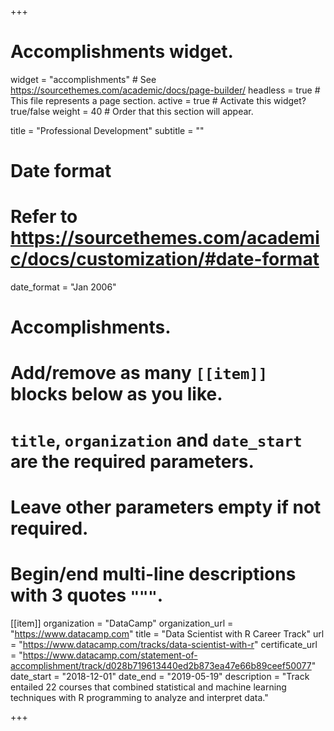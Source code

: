 +++
# Accomplishments widget.
widget = "accomplishments"  # See https://sourcethemes.com/academic/docs/page-builder/
headless = true  # This file represents a page section.
active = true  # Activate this widget? true/false
weight = 40  # Order that this section will appear.

title = "Professional Development"
subtitle = ""

# Date format
#   Refer to https://sourcethemes.com/academic/docs/customization/#date-format
date_format = "Jan 2006"

# Accomplishments.
#   Add/remove as many `[[item]]` blocks below as you like.
#   `title`, `organization` and `date_start` are the required parameters.
#   Leave other parameters empty if not required.
#   Begin/end multi-line descriptions with 3 quotes `"""`.
  
[[item]]
  organization = "DataCamp"
  organization_url = "https://www.datacamp.com"
  title = "Data Scientist with R Career Track"
  url = "https://www.datacamp.com/tracks/data-scientist-with-r"
  certificate_url = "https://www.datacamp.com/statement-of-accomplishment/track/d028b719613440ed2b873ea47e66b89ceef50077"
  date_start = "2018-12-01"
  date_end = "2019-05-19"
  description = "Track entailed 22 courses that combined statistical and machine learning techniques with R programming to analyze and interpret data."

+++
